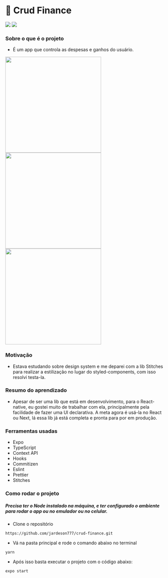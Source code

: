 # 📱 Crud Finance
<div>
  <img src="https://img.shields.io/badge/React_Native-20232A?style=for-the-badge&logo=react&logoColor=61DAFB" />
  <img src="https://img.shields.io/badge/TypeScript-007ACC?style=for-the-badge&logo=typescript&logoColor=white" />
</div>

### Sobre o que é o projeto 
* É um app que controla as despesas e ganhos do usuário.

<div>
  <img width="300" src="https://user-images.githubusercontent.com/77817612/154599502-28395675-bef7-4227-becc-83da1bd0c5d1.jpg"/>
  <img width="300" src="https://user-images.githubusercontent.com/77817612/154599552-340befb1-2798-46f1-9112-c34410bc20fb.jpg"/>
  <img width="300" src="https://user-images.githubusercontent.com/77817612/154599581-c251fcea-8607-43af-b27a-ba941854bb2b.jpg"/>
</div>

### Motivação
* Estava estudando sobre design system e me deparei com a lib Stitches para realizar a estilização no lugar do styled-components, com isso resolvi testa-la.

### Resumo do aprendizado
* Apesar de ser uma lib que está em desenvolvimento, para o React-native, eu gostei muito de trabalhar com ela, principalmente pela facilidade de fazer uma UI declarativa. A meta agora é usá-la no React ou Next, lá essa lib já está completa e pronta para por em produção.

### Ferramentas usadas
* Expo
* TypeScript
* Context API
* Hooks
* Commitizen
* Eslint
* Prettier
* Stitches

### Como rodar o projeto
##### Precisa ter o Node instalado na máquina, e ter configurado o ambiente para rodar o app ou no emulador ou no celular.

* Clone o repositório
```
https://github.com/jardeson777/crud-finance.git
```

* Vá na pasta principal e rode o comando abaixo no terminal
```
yarn
```

* Após isso basta executar o projeto com o código abaixo:
```
expo start
```

